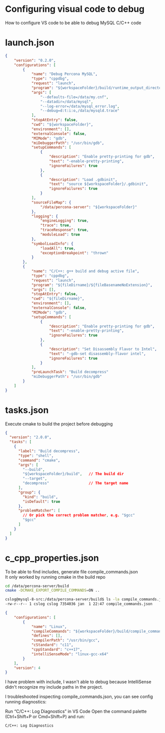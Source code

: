 # Configuring visual code to debug

How to configure VS code to be able to debug MySQL C/C++ code

# launch.json

```json
{
    "version": "0.2.0",
    "configurations": [        
        {
            "name": "Debug Percona MySQL",
            "type": "cppdbg",
            "request": "launch",
            "program": "${workspaceFolder}/build/runtime_output_directory/mysqld",
            "args": [
                "--defaults-file=/data/my.cnf",
                "--datadir=/data/mysql",
                "--log-error=/data/mysql_error.log",
                "--debug=d:t:i:o,/data/mysqld.trace"
            ],
            "stopAtEntry": false,
            "cwd": "${workspaceFolder}",
            "environment": [],
            "externalConsole": false,
            "MIMode": "gdb",
            "miDebuggerPath": "/usr/bin/gdb",
            "setupCommands": [
                {
                    "description": "Enable pretty-printing for gdb",
                    "text": "-enable-pretty-printing",
                    "ignoreFailures": true
                },
                {
                    "description": "Load .gdbinit",
                    "text": "source ${workspaceFolder}/.gdbinit",
                    "ignoreFailures": true
                }
            ],
            "sourceFileMap": {
                "/data/percona-server": "${workspaceFolder}"
            },
            "logging": {
                "engineLogging": true,
                "trace": true,
                "traceResponse": true,
                "moduleLoad": true
            },
            "symbolLoadInfo": {
                "loadAll": true,
                "exceptionBreakpoint": "thrown"
            }
        },
        {
            "name": "C/C++: g++ build and debug active file",
            "type": "cppdbg",
            "request": "launch",
            "program": "${fileDirname}/${fileBasenameNoExtension}",
            "args": [],
            "stopAtEntry": false,
            "cwd": "${fileDirname}",
            "environment": [],
            "externalConsole": false,
            "MIMode": "gdb",
            "setupCommands": [
                {
                    "description": "Enable pretty-printing for gdb",
                    "text": "-enable-pretty-printing",
                    "ignoreFailures": true
                },
                {
                    "description": "Set Disassembly Flavor to Intel",
                    "text": "-gdb-set disassembly-flavor intel",
                    "ignoreFailures": true
                }
            ],
            "preLaunchTask": "Build decompress"
            "miDebuggerPath": "/usr/bin/gdb"
        }
    ]
}
```

# tasks.json

Execute cmake to build the project before debugging

```json
{
  "version": "2.0.0",
  "tasks": [
    {
      "label": "Build decompress",
      "type": "shell",
      "command": "cmake",
      "args": [
        "--build",
        "${workspaceFolder}/build",   // The build dir
        "--target",
        "decompress"                  // The target name
      ],
      "group": {
        "kind": "build",
        "isDefault": true
      },
      "problemMatcher": [
        // Or pick the correct problem matcher, e.g. "$gcc"
        "$gcc"
      ]
    }
  ]
}
```

# c_cpp_properties.json

To be able to find includes, generate file compile_commands.json  
It only worked by running cmake in the build repo

```bash
cd /data/percona-server/build
cmake -DCMAKE_EXPORT_COMPILE_COMMANDS=ON ..

cslog@mysql-8-src:/data/percona-server/build$ ls -la compile_commands.json 
-rw-r--r-- 1 cslog cslog 7354036 jan  1 22:47 compile_commands.json
```

```json
{
    "configurations": [
        {
            "name": "Linux",
            "compileCommands": "${workspaceFolder}/build/compile_commands.json",
            "defines": [],
            "compilerPath": "/usr/bin/gcc",
            "cStandard": "c11",
            "cppStandard": "c++17",
            "intelliSenseMode": "linux-gcc-x64"
        }
    ],
    "version": 4
}
```

I have problem with include, I wasn't able to debug because IntelliSense didn't recognize my include paths in the project.  

I troubleshooted inspecting compile_commands.json, you can see config running diagnostics:

Run “C/C++: Log Diagnostics” in VS Code
Open the command palette (Ctrl+Shift+P or Cmd+Shift+P) and run:

```bash
C/C++: Log Diagnostics
```

